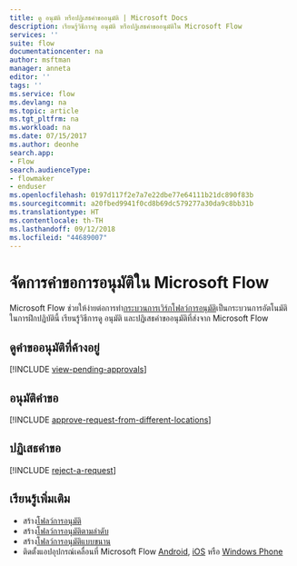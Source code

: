 ```yaml
---
title: ดู อนุมัติ หรือปฏิเสธคำขออนุมัติ | Microsoft Docs
description: เรียนรู้วิธีการดู อนุมัติ หรือปฏิเสธคำขออนุมัติใน Microsoft Flow
services: ''
suite: flow
documentationcenter: na
author: msftman
manager: anneta
editor: ''
tags: ''
ms.service: flow
ms.devlang: na
ms.topic: article
ms.tgt_pltfrm: na
ms.workload: na
ms.date: 07/15/2017
ms.author: deonhe
search.app:
- Flow
search.audienceType:
- flowmaker
- enduser
ms.openlocfilehash: 0197d117f2e7a7e22dbe77e64111b21dc890f83b
ms.sourcegitcommit: a20fbed9941f0cd8b69dc579277a30da9c8bb31b
ms.translationtype: HT
ms.contentlocale: th-TH
ms.lasthandoff: 09/12/2018
ms.locfileid: "44689007"
---
```

# <a name="manage-approval-requests-in-microsoft-flow"></a>จัดการคำขอการอนุมัติใน Microsoft Flow
Microsoft Flow ช่วยให้ง่ายต่อการทำ[กระบวนการเวิร์กโฟลว์การอนุมัติ](modern-approvals.md)เป็นกระบวนการอัตโนมัติ ในการฝึกปฏิบัตินี้ เรียนรู้วิธีการดู อนุมัติ และปฏิเสธคำขออนุมัติที่ส่งจาก Microsoft Flow

## <a name="view-pending-approval-requests"></a>ดูคำขออนุมัติที่ค้างอยู่
[!INCLUDE [view-pending-approvals](includes/view-pending-approvals.md)]

## <a name="approve-a-request"></a>อนุมัติคำขอ
[!INCLUDE [approve-request-from-different-locations](includes/approve-request-from-different-locations.md)]

## <a name="reject-a-request"></a>ปฏิเสธคำขอ
[!INCLUDE [reject-a-request](includes/reject-a-request.md)]

## <a name="learn-more"></a>เรียนรู้เพิ่มเติม
* สร้าง[โฟลว์การอนุมัติ](modern-approvals.md)
* สร้าง[โฟลว์การอนุมัติตามลำดับ](sequential-modern-approvals.md)
* สร้าง[โฟลว์การอนุมัติแบบขนาน](parallel-modern-approvals.md)
* ติดตั้งแอปอุปกรณ์เคลื่อนที่ Microsoft Flow [Android](https://aka.ms/flowmobiledocsandroid), [iOS](https://aka.ms/flowmobiledocsios) หรือ [Windows Phone](https://aka.ms/flowmobilewindows)

